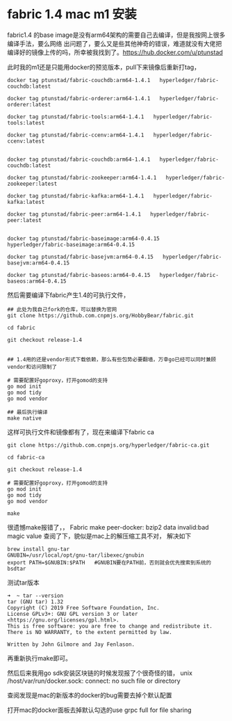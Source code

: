 # fabric 1.4 mac m1 安装

fabric1.4 的base image是没有arm64架构的需要自己去编译，但是我按网上很多编译手法，要么网络
出问题了，要么又是些其他神奇的错误，难道就没有大佬把编译好的镜像上传的吗，所幸被我找到了。https://hub.docker.com/u/ptunstad


此时我的m1还是只能用docker的预览版本，pull下来镜像后重新打tag，

```shell
docker tag ptunstad/fabric-couchdb:arm64-1.4.1   hyperledger/fabric-couchdb:latest

docker tag ptunstad/fabric-orderer:arm64-1.4.1   hyperledger/fabric-orderer:latest

docker tag ptunstad/fabric-tools:arm64-1.4.1   hyperledger/fabric-tools:latest

docker tag ptunstad/fabric-ccenv:arm64-1.4.1   hyperledger/fabric-ccenv:latest


docker tag ptunstad/fabric-couchdb:arm64-1.4.1   hyperledger/fabric-couchdb:latest

docker tag ptunstad/fabric-zookeeper:arm64-1.4.1   hyperledger/fabric-zookeeper:latest

docker tag ptunstad/fabric-kafka:arm64-1.4.1   hyperledger/fabric-kafka:latest

docker tag ptunstad/fabric-peer:arm64-1.4.1   hyperledger/fabric-peer:latest


docker tag ptunstad/fabric-baseimage:arm64-0.4.15   hyperledger/fabric-baseimage:arm64-0.4.15

docker tag ptunstad/fabric-basejvm:arm64-0.4.15   hyperledger/fabric-basejvm:arm64-0.4.15

docker tag ptunstad/fabric-baseos:arm64-0.4.15   hyperledger/fabric-baseos:arm64-0.4.15
```
    
然后需要编译下fabric产生1.4的可执行文件，

```shell
## 此处为我自己fork的仓库，可以替换为官网
git clone https://github.com.cnpmjs.org/HobbyBear/fabric.git

cd fabric

git checkout release-1.4


## 1.4用的还是vendor形式下载依赖，那么有些包势必要翻墙，万幸go已经可以同时兼顾vendor和访问限制了

# 需要配置好goproxy，打开gomod的支持
go mod init 
go mod tidy
go mod vendor 

## 最后执行编译
make native

```

这样可执行文件和镜像都有了，现在来编译下fabric ca

```shell
git clone https://github.com.cnpmjs.org/hyperledger/fabric-ca.git

cd fabric-ca

git checkout release-1.4

# 需要配置好goproxy，打开gomod的支持
go mod init 
go mod tidy
go mod vendor

make 

```

很遗憾make报错了，，
Fabric make peer-docker: bzip2 data invalid:bad magic value
查阅了下，貌似是mac上的解压缩工具不对，
解决如下
```shell
brew install gnu-tar
GNUBIN=/usr/local/opt/gnu-tar/libexec/gnubin
export PATH=$GNUBIN:$PATH   #GNUBIN要在PATH前，否则就会优先搜索到系统的bsdtar

```

测试tar版本
```shell
➜  ~ tar --version
tar (GNU tar) 1.32
Copyright (C) 2019 Free Software Foundation, Inc.
License GPLv3+: GNU GPL version 3 or later <https://gnu.org/licenses/gpl.html>.
This is free software: you are free to change and redistribute it.
There is NO WARRANTY, to the extent permitted by law.

Written by John Gilmore and Jay Fenlason.

```

再重新执行make即可。

然后后来我用go sdk安装区块链的时候发现报了个很奇怪的错，
unix /host/var/run/docker.sock: connect: no such file or directory 


查阅发现是mac的新版本的docker的bug需要去掉个默认配置

打开mac的docker面板去掉默认勾选的use grpc full for file sharing